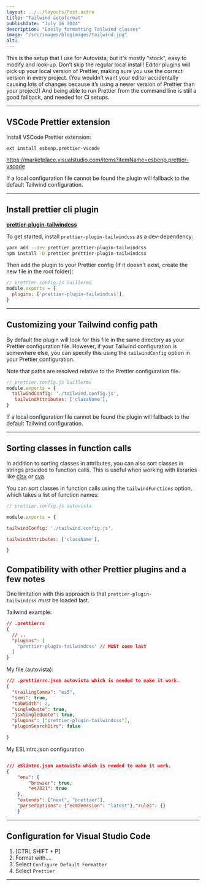```yaml
---
layout: ../../layouts/Post.astro
title: "Tailwind autoformat"
publishDate: "July 16 2024"
description: "Easily formatting Tailwind classes"
image: "/src/images/blogimages/tailwind.jpg"
alt: 
---
```




This is the setup that I use for Autovista, but it's mostly "stock", easy to modify and look-up.
Don’t skip the regular local install! Editor plugins will pick up your local version of Prettier, making sure you use the correct version in every project. (You wouldn’t want your editor accidentally causing lots of changes because it’s using a newer version of Prettier than your project!)
And being able to run Prettier from the command line is still a good fallback, and needed for CI setups.


---

## VSCode Prettier extension


Install VSCode Prettier extension:

`ext install esbenp.prettier-vscode`

<https://marketplace.visualstudio.com/items?itemName=esbenp.prettier-vscode>

If a local configuration file cannot be found the plugin will fallback to the default Tailwind configuration.

---

## Install prettier cli plugin

**[prettier-plugin-tailwindcss](https://github.com/tailwindlabs/prettier-plugin-tailwindcss)**

To get started, install `prettier-plugin-tailwindcss` as a dev-dependency:

```bash
yarn add --dev prettier prettier-plugin-tailwindcss 
npm install -D prettier prettier-plugin-tailwindcss

```

Then add the plugin to your Prettier config (If it doesn't exist, create the new file in the root folder):

```javascript
// prettier.config.js Guillermo
module.exports = {
  plugins: ['prettier-plugin-tailwindcss'],
}
```

---

## Customizing your Tailwind config path

By default the plugin will look for this file in the same directory as your Prettier configuration file. However, if your Tailwind configuration is somewhere else, you can specify this using the `tailwindConfig` option in your Prettier configuration.

Note that paths are resolved relative to the Prettier configuration file.

```javascript
// prettier.config.js Guillermo
module.exports = {
  tailwindConfig: './tailwind.config.js',
   tailwindAttributes: ['className'],
}
```
If a local configuration file cannot be found the plugin will fallback to the default Tailwind configuration.



---

## Sorting classes in function calls

In addition to sorting classes in attributes, you can also sort classes in strings provided to function calls. This is useful when working with libraries like [clsx](https://github.com/lukeed/clsx) or [cva](https://cva.style/).

You can sort classes in function calls using the `tailwindFunctions` option, which takes a list of function names:

```javascript
// prettier.config.js autovista

module.exports = {

tailwindConfig: './tailwind.config.js',

tailwindAttributes: ['className'],

}
```

## Compatibility with other Prettier plugins and a few notes

One limitation with this approach is that `prettier-plugin-tailwindcss` _must_ be loaded last.

Tailwind example:

```json
// .prettierrc
{
  // ..
  "plugins": [
    "prettier-plugin-tailwindcss" // MUST come last
  ]
}
```

My file (autovista):

``` json
/// .prettierrc.json autovista which is needed to make it work.
{
  "trailingComma": "es5",
  "semi": true,
  "tabWidth": 2,
  "singleQuote": true,
  "jsxSingleQuote": true,
  "plugins": ["prettier-plugin-tailwindcss"],
  "pluginSearchDirs": false

}
```

My ESLintrc.json configuration

```json

/// eSlintrc.json autovista which is needed to make it work.
{
    "env": {
        "browser": true,
        "es2021": true
    },
    "extends": ["next", "prettier"],
    "parserOptions": {"ecmaVersion": "latest"},"rules": {}
    }
```

---

## Configuration for Visual Studio Code

1. [CTRL SHIFT + P]
2. Format with....
3. Select `Configure Default Formatter`
4. Select `Prettier`

---
